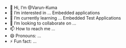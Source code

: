 - 👋 Hi, I’m @Varun-Kuma
- 👀 I’m interested in ... Embedded applications
- 🌱 I’m currently learning ... Embedded Test Applications
- 💞️ I’m looking to collaborate on ...
- 📫 How to reach me ...
- 😄 Pronouns: ...
- ⚡ Fun fact: ...

<!---
Varun-Kuma/Varun-Kuma is a ✨ special ✨ repository because its `README.md` (this file) appears on your GitHub profile.
You can click the Preview link to take a look at your changes.
--->
